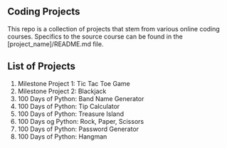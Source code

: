 ## Coding Projects
This repo is a collection of projects that stem from various online coding courses. Specifics to the source course can be found in the [project_name]/README.md file.

## List of Projects
1. Milestone Project 1: Tic Tac Toe Game
2. Milestone Project 2: Blackjack
3. 100 Days of Python: Band Name Generator
4. 100 Days of Python: Tip Calculator
5. 100 Days of Python: Treasure Island
6. 100 Days og Python: Rock, Paper, Scissors
7. 100 Days of Python: Password Generator
8. 100 Days of Python: Hangman
